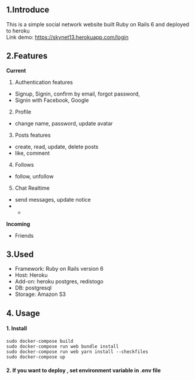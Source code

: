 ## 1.Introduce
This is a simple social network website built Ruby on Rails 6 and deployed to heroku  
Link demo: https://skynet13.herokuapp.com/login
## 2.Features
**Current**
1. Authentication features
- Signup, Signin, confirm by email, forgot password, 
- Signin with Facebook, Google
2. Profile
- change name, password, update avatar
3. Posts features
- create, read, update, delete posts
- like, comment
4. Follows
- follow, unfollow
5. Chat Realtime
- send messages, update notice
- -
**Incoming**
- Friends
## 3.Used
- Framework: Ruby on Rails version 6
- Host: Heroku
- Add-on: heroku postgres, redistogo
- DB: postgresql
- Storage: Amazon S3
## 4. Usage
#### 1. Install
`sudo docker-compose build`  
`sudo docker-compose run web bundle install`  
`sudo docker-compose run web yarn install --checkfiles`  
`sudo docker-compose up`  
#### 2. If you want to deploy , set environment variable in .env file
